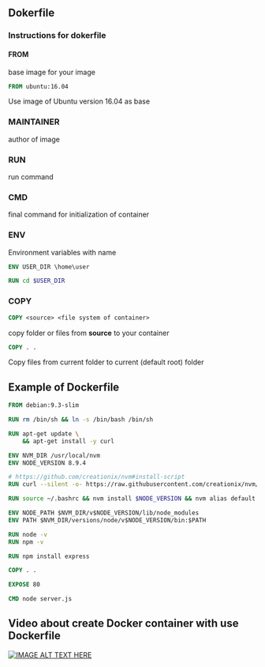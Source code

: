 ## Dokerfile

### Instructions for dokerfile

#### FROM 
base image for your image

```dockerfile
FROM ubuntu:16.04
```
Use image of Ubuntu version 16.04 as base

### MAINTAINER 
author of image

### RUN 
run command

### CMD 
final command for initialization of container

### ENV 
Environment variables with name

```dockerfile
ENV USER_DIR \home\user

RUN cd $USER_DIR
```

### COPY 
```dockerfile
COPY <source> <file system of container> 
```
copy folder or files from **source** to your container

```dockerfile
COPY . .
```
Copy files from current folder to current (default root) folder

## Example of Dockerfile

```dockerfile
FROM debian:9.3-slim

RUN rm /bin/sh && ln -s /bin/bash /bin/sh

RUN apt-get update \
    && apt-get install -y curl

ENV NVM_DIR /usr/local/nvm
ENV NODE_VERSION 8.9.4

# https://github.com/creationix/nvm#install-script
RUN curl --silent -o- https://raw.githubusercontent.com/creationix/nvm/v0.31.2/install.sh | bash

RUN source ~/.bashrc && nvm install $NODE_VERSION && nvm alias default $NODE_VERSION && nvm use default

ENV NODE_PATH $NVM_DIR/v$NODE_VERSION/lib/node_modules
ENV PATH $NVM_DIR/versions/node/v$NODE_VERSION/bin:$PATH

RUN node -v
RUN npm -v

RUN npm install express

COPY . .

EXPOSE 80

CMD node server.js
```

## Video about create Docker container with use Dockerfile

[![IMAGE ALT TEXT HERE](http://img.youtube.com/vi/-z2BbaXfYiw/0.jpg)](https://youtu.be/-z2BbaXfYiw)